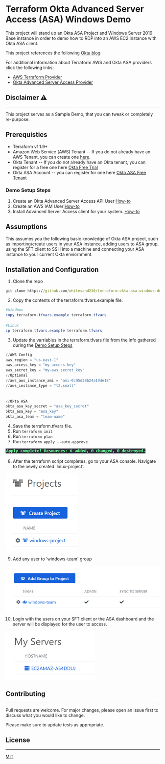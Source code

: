 # Terraform Okta Advanced Server Access (ASA) Windows Demo

This project will stand up an Okta ASA Project and Windows Server 2019 Base instance in order to demo how to RDP into an AWS EC2 instance with Okta ASA client.

This project references the following [Okta blog](https://developer.okta.com/blog/2020/04/24/okta-terraform-automate-identity-and-infrastructure)

For additional information about Terraform AWS and Okta ASA providers click the following links:

* [AWS Terraform Provider](https://registry.terraform.io/providers/hashicorp/aws/latest/docs)
* [Okta Advanced Server Access Provider](https://registry.terraform.io/providers/oktadeveloper/oktaasa/latest/docs)

## Disclaimer :warning:
---
This project serves as a Sample Demo, that you can tweak or completely re-purpose.

## Prerequisties
* Terraform v1.1.9+
* Amazon Web Service (AWS) Tenant -- If you do not already have an AWS Tenant, you can create one [here](https://portal.aws.amazon.com/billing/signup#/start/email).
* Okta Tenant -- If you do not already have an Okta tenant, you can register for a free one here  [Okta Free Trial](https://www.okta.com/free-trial/)
* Okta ASA Account -- you can register for one here [Okta ASA Free Tenant](https://app.scaleft.com/p/signup)

### Demo Setup Steps
1. Create an Okta Advanced Server Access API User [How-to](https://developer.okta.com/blog/2020/04/24/okta-terraform-automate-identity-and-infrastructure#create-an-okta-advanced-server-access-api-user)
2. Create an AWS IAM User [How-to](https://developer.okta.com/blog/2020/04/24/okta-terraform-automate-identity-and-infrastructure#create-an-aws-iam-user)
3. Install Advanced Server Access client for your system. [How-to](https://help.okta.com/asa/en-us/Content/Topics/Adv_Server_Access/docs/sft.htm)

## Assumptions
This assumes you the following basic knowledge of Okta ASA project, such as importing/create users in your ASA instance, adding users to ASA group, using the SFT client to SSH into a machine and connecting your ASA instance to your current Okta enviornment.

## Installation and Configuration
1. Clone the repo
```bat
git clone https://github.com/whitesand230/terraform-okta-asa-windows-demo
```
2. Copy the contents of the terraform.tfvars.example file.
```powershell
#Windows
copy terraform.tfvars.example terraform.tfvars

#Linux
cp terraform.tfvars.example terraform.tfvars
```

3. Update the varriables in the terraform.tfvars file from the info gathered during the [Demo Setup Steps](#demo-setup-steps)

```powershell
//AWS Config
aws_region = "us-east-1"
aws_access_key = "my-access-key"
aws_secret_key = "my-aws_secret_key"
//Optional
//aws_aws_instance_ami = "ami-0c95d38b24a19de18"
//aws_instance_type = "t2.small"


//Okta ASA
okta_asa_key_secret = "asa_key_secret"
okta_asa_key = "asa_key"
okta_asa_team = "team-name"
```

4. Save the terraform.tfvars file.
5. Run `terraform init`
6. Run `terraform plan`
7. Run `terraform apply --auto-approve`

![Screenshot](screenshots/terraformapplycompleted.png)

8. After the terraform script completes, go to your ASA console. Navigate to the newly created 'linux-project'.

![Screenshot](screenshots/windows-project.png)

9. Add any user to 'windows-team' group

![Screenshot](screenshots/windows-team-group.png)

10. Login with the users on your SFT client or the ASA dashboard and the server will be displayed for the user to access.

![Screenshot](screenshots/windows-server-displayed.png)

## Contributing
---
Pull requests are welcome. For major changes, please open an issue first to discuss what you would like to change.

Please make sure to update tests as appropriate.

## License
---
[MIT](https://choosealicense.com/licenses/mit/)